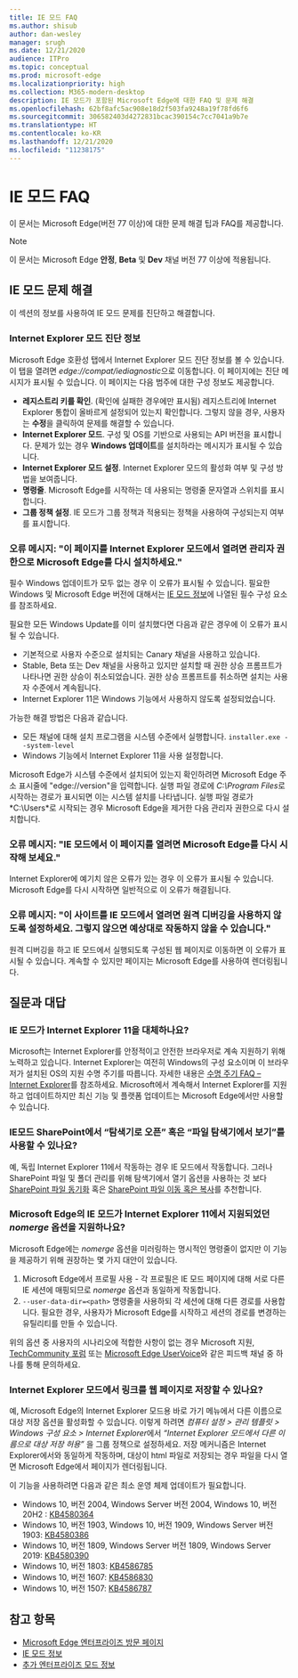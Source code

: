 ```yaml
---
title: IE 모드 FAQ
ms.author: shisub
author: dan-wesley
manager: srugh
ms.date: 12/21/2020
audience: ITPro
ms.topic: conceptual
ms.prod: microsoft-edge
ms.localizationpriority: high
ms.collection: M365-modern-desktop
description: IE 모드가 포함된 Microsoft Edge에 대한 FAQ 및 문제 해결
ms.openlocfilehash: 62bf8afc5ac908e18d2f503fa9248a19f78fd6f6
ms.sourcegitcommit: 306582403d4272831bcac390154c7cc7041a9b7e
ms.translationtype: HT
ms.contentlocale: ko-KR
ms.lasthandoff: 12/21/2020
ms.locfileid: "11238175"
---
```

# IE 모드 FAQ

이 문서는 Microsoft Edge(버전 77 이상)에 대한 문제 해결 팁과 FAQ를 제공합니다.

> [!NOTE]
> 이 문서는 Microsoft Edge **안정**, **Beta** 및 **Dev** 채널 버전 77 이상에 적용됩니다.

## IE 모드 문제 해결

이 섹션의 정보를 사용하여 IE 모드 문제를 진단하고 해결합니다.

### Internet Explorer 모드 진단 정보

Microsoft Edge 호환성 탭에서 Internet Explorer 모드 진단 정보를 볼 수 있습니다. 이 탭을 열려면 *edge://compat/iediagnostic*으로 이동합니다. 이 페이지에는 진단 메시지가 표시될 수 있습니다. 이 페이지는 다음 범주에 대한 구성 정보도 제공합니다.

- **레지스트리 키를 확인**. (확인에 실패한 경우에만 표시됨) 레지스트리에 Internet Explorer 통합이 올바르게 설정되어 있는지 확인합니다. 그렇지 않을 경우, 사용자는 **수정**을 클릭하여 문제를 해결할 수 있습니다.
- **Internet Explorer 모드**. 구성 및 OS를 기반으로 사용되는 API 버전을 표시합니다. 문제가 있는 경우 **Windows 업데이트**를 설치하라는 메시지가 표시될 수 있습니다.
- **Internet Explorer 모드 설정**. Internet Explorer 모드의 활성화 여부 및 구성 방법을 보여줍니다.
- **명령줄**. Microsoft Edge를 시작하는 데 사용되는 명령줄 문자열과 스위치를 표시합니다.
- **그룹 정책 설정**. IE 모드가 그룹 정책과 적용되는 정책을 사용하여 구성되는지 여부를 표시합니다.

### 오류 메시지: "이 페이지를 Internet Explorer 모드에서 열려면 관리자 권한으로 Microsoft Edge를 다시 설치하세요."

필수 Windows 업데이트가 모두 없는 경우 이 오류가 표시될 수 있습니다. 필요한 Windows 및 Microsoft Edge 버전에 대해서는 [IE 모드 정보](https://docs.microsoft.com/deployedge/edge-ie-mode)에 나열된 필수 구성 요소를 참조하세요.

필요한 모든 Windows Update를 이미 설치했다면 다음과 같은 경우에 이 오류가 표시될 수 있습니다.

- 기본적으로 사용자 수준으로 설치되는 Canary 채널을 사용하고 있습니다.
- Stable, Beta 또는 Dev 채널을 사용하고 있지만 설치할 때 권한 상승 프롬프트가 나타나면 권한 상승이 취소되었습니다. 권한 상승 프롬프트를 취소하면 설치는 사용자 수준에서 계속됩니다.
- Internet Explorer 11은 Windows 기능에서 사용하지 않도록 설정되었습니다.

가능한 해결 방법은 다음과 같습니다.

- 모든 채널에 대해 설치 프로그램을 시스템 수준에서 실행합니다. `installer.exe --system-level`
- Windows 기능에서 Internet Explorer 11을 사용 설정합니다.

Microsoft Edge가 시스템 수준에서 설치되어 있는지 확인하려면 Microsoft Edge 주소 표시줄에 "edge://version"을 입력합니다. 실행 파일 경로에 *C:\Program Files*로 시작하는 경로가 표시되면 이는 시스템 설치를 나타냅니다. 실행 파일 경로가 *C:\Users\*로 시작되는 경우 Microsoft Edge을 제거한 다음 관리자 권한으로 다시 설치합니다.

### 오류 메시지: "IE 모드에서 이 페이지를 열려면 Microsoft Edge를 다시 시작해 보세요."

Internet Explorer에 예기치 않은 오류가 있는 경우 이 오류가 표시될 수 있습니다. Microsoft Edge를 다시 시작하면 일반적으로 이 오류가 해결됩니다.

### 오류 메시지: "이 사이트를 IE 모드에서 열려면 원격 디버깅을 사용하지 않도록 설정하세요. 그렇지 않으면 예상대로 작동하지 않을 수 있습니다."

원격 디버깅을 하고 IE 모드에서 실행되도록 구성된 웹 페이지로 이동하면 이 오류가 표시될 수 있습니다. 계속할 수 있지만 페이지는 Microsoft Edge를 사용하여 렌더링됩니다.

## 질문과 대답

### IE 모드가 Internet Explorer 11을 대체하나요?

Microsoft는 Internet Explorer를 안정적이고 안전한 브라우저로 계속 지원하기 위해 노력하고 있습니다. Internet Explorer는 여전히 Windows의 구성 요소이며 이 브라우저가 설치된 OS의 지원 수명 주기를 따릅니다. 자세한 내용은 [수명 주기 FAQ – Internet Explorer](https://support.microsoft.com/help/17454/)를 참조하세요. Microsoft에서 계속해서 Internet Explorer를 지원하고 업데이트하지만 최신 기능 및 플랫폼 업데이트는 Microsoft Edge에서만 사용할 수 있습니다.

### IE모드 SharePoint에서 “탐색기로 오픈” 혹은 “파일 탐색기에서 보기”를 사용할 수 있나요?

예, 독립 Internet Explorer 11에서 작동하는 경우 IE 모드에서 작동합니다. 그러나 SharePoint 파일 및 폴더 관리를 위해 탐색기에서 열기 옵션을 사용하는 것 보다 [SharePoint 파일 동기화](https://support.office.com/en-us/article/sync-sharepoint-files-with-the-onedrive-sync-app-6de9ede8-5b6e-4503-80b2-6190f3354a88) 혹은 [SharePoint 파일 이동 혹은 복사](https://support.office.com/en-us/article/move-or-copy-files-in-sharepoint-00e2f483-4df3-46be-a861-1f5f0c1a87bc)를 추천합니다.

### Microsoft Edge의 IE 모드가 Internet Explorer 11에서 지원되었던 *nomerge* 옵션을 지원하나요?

Microsoft Edge에는 *nomerge* 옵션을 미러링하는 명시적인 명령줄이 없지만 이 기능을 제공하기 위해 권장하는 몇 가지 대안이 있습니다.

1. Microsoft Edge에서 프로필 사용 - 각 프로필은 IE 모드 페이지에 대해 서로 다른 IE 세션에 매핑되므로 *nomerge* 옵션과 동일하게 작동합니다.
2. `--user-data-dir=<path>` 명령줄을 사용하되 각 세션에 대해 다른 경로를 사용합니다. 필요한 경우, 사용자가 Microsoft Edge를 시작하고 세션의 경로를 변경하는 유틸리티를 만들 수 있습니다.

위의 옵션 중 사용자의 시나리오에 적합한 사항이 없는 경우 Microsoft 지원, [TechCommunity 포럼](https://techcommunity.microsoft.com/t5/enterprise/bd-p/EdgeInsiderEnterprise) 또는 [Microsoft Edge UserVoice](https://microsoftedge.uservoice.com/forums/928825-enterprise)와 같은 피드백 채널 중 하나를 통해 문의하세요.

### Internet Explorer 모드에서 링크를 웹 페이지로 저장할 수 있나요?
 
예, Microsoft Edge의 Internet Explorer 모드용 바로 가기 메뉴에서 다른 이름으로 대상 저장 옵션을 활성화할 수 있습니다. 이렇게 하려면 *컴퓨터 설정 > 관리 템플릿 > Windows 구성 요소 > Internet Explorer*에서 *“Internet Explorer 모드에서 다른 이름으로 대상 저장 허용”* 을 그룹 정책으로 설정하세요.
저장 메커니즘은 Internet Explorer에서와 동일하게 작동하며, 대상이 html 파일로 저장되는 경우 파일을 다시 열면 Microsoft Edge에서 페이지가 렌더링됩니다.
 
이 기능을 사용하려면 다음과 같은 최소 운영 체제 업데이트가 필요합니다.
- Windows 10, 버전 2004, Windows Server 버전 2004, Windows 10, 버전 20H2 : [KB4580364](https://support.microsoft.com/help/4580364/windows-10-update-kb4580364)
- Windows 10, 버전 1903, Windows 10, 버전 1909, Windows Server 버전 1903: [KB4580386](https://support.microsoft.com/help/4580386/windows-10-update-kb4580386)
- Windows 10, 버전 1809, Windows Server 버전 1809, Windows Server 2019: [KB4580390](https://support.microsoft.com/help/4580390/windows-10-update-kb4580390)
- Windows 10, 버전 1803: [KB4586785](https://support.microsoft.com/help/4586785/windows-10-update-kb4586785)
- Windows 10, 버전 1607: [KB4586830](https://support.microsoft.com/help/4586830/windows-10-update-kb4586830)
- Windows 10, 버전 1507: [KB4586787](https://support.microsoft.com/help/4586787/windows-10-update-kb4586787)


## 참고 항목

- [Microsoft Edge 엔터프라이즈 방문 페이지](https://aka.ms/EdgeEnterprise)
- [IE 모드 정보](https://docs.microsoft.com/deployedge/edge-ie-mode)
- [추가 엔터프라이즈 모드 정보](https://docs.microsoft.com/internet-explorer/ie11-deploy-guide/enterprise-mode-overview-for-ie11)
